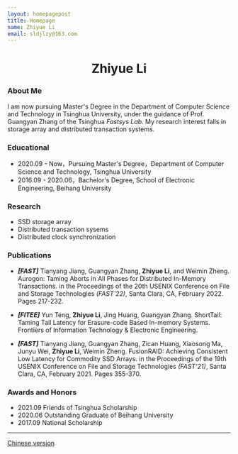 ```yaml
---
layout: homepagepost
title: Homepage
name: Zhiyue Li
email: sldjlzy@163.com
---
```


# <center> Zhiyue Li

<!-- <img src="picture.jpg" width="25%"></img> -->

### About Me
I am now pursuing Master's Degree in the Department of Computer Science and Technology in Tsinghua University, under the guidance of Prof. Guangyan Zhang of the Tsinghua *Fastsys Lab*. My research interest falls in storage array and distributed transaction systems.

### Educational
* 2020.09 - Now，Pursuing Master's Degree，Department of Computer Science and Technology, Tsinghua University
* 2016.09 - 2020.06，Bachelor's Degree, School of Electronic Engineering, Beihang University

### Research
* SSD storage array
* Distributed transaction sysems
* Distributed clock synchronization

### Publications
* ***[FAST]*** Tianyang Jiang, Guangyan Zhang, **Zhiyue Li**, and Weimin Zheng. Aurogon: Taming Aborts in All Phases for Distributed In-Memory Transactions. in the Proceedings of the 20th USENIX Conference on File and Storage Technologies *(FAST'22)*, Santa Clara, CA, February 2022. Pages 217-232.

* ***[FITEE]*** Yun Teng, **Zhiyue Li**, Jing Huang, Guangyan Zhang. ShortTail: Taming Tail Latency for Erasure-code Based In-memory Systems. Frontiers of Information Technology & Electronic Engineering.

* ***[FAST]*** Tianyang Jiang, Guangyan Zhang, Zican Huang, Xiaosong Ma, Junyu Wei, **Zhiyue Li**, Weimin Zheng. FusionRAID: Achieving Consistent Low Latency for Commodity SSD Arrays. in the Proceedings of the 19th USENIX Conference on File and Storage Technologies *(FAST'21)*, Santa Clara, CA, February 2021. Pages 355-370.


### Awards and Honors
* 2021.09 Friends of Tsinghua Scholarship
* 2020.06 Outstanding Graduate of Beihang University
* 2017.09 National Scholarship


---
[Chinese version](index.markdown)